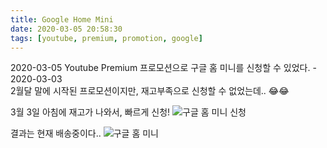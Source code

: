 ```yaml
---
title: Google Home Mini
date: 2020-03-05 20:58:30
tags: [youtube, premium, promotion, google]
---
```

2020-03-05
Youtube Premium 프로모션으로 구글 홈 미니를 신청할 수 있었다. - 2020-03-03  
2월달 말에 시작된 프로모션이지만, 재고부족으로 신청할 수 없었는데.. 😂😂

3월 3일 아침에 재고가 나와서, 빠르게 신청!
![구글 홈 미니 신청](https://user-images.githubusercontent.com/61483036/75980088-2d7fcb80-5f25-11ea-9233-29db6ee1023f.png)

결과는 현재 배송중이다..
![구글 홈 미니](https://user-images.githubusercontent.com/61483036/75979719-71260580-5f24-11ea-9b7c-d44e033bc10d.png)